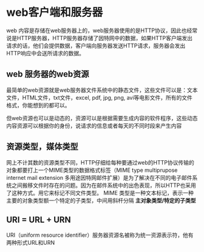 # web客户端和服务器

web 内容是存储在web服务器上的，web服务器使用的是HTTP协议，因此也经常说是HTTP服务器，HTTP服务器存储了因特网中的数据，如果HTTP客户端发出请求的话，他们会提供数据，客户端向服务器发送HTTP请求，服务器会发出HTTP响应中会送所请求的数据。

## web 服务器的web资源

最简单的web资源就是web服务器文件系统中的静态文件，这些文件可以是：文本文件，HTML文件，txt文件，excel, pdf, jpg, png, avi等电影文件，所有的文件格式，你能想到的都可以。

但web资源也可以是动态的，资源可以是根据需要生成内容的软件程序，这些动态内容资源可以根据你的身份，说请求的信息或者每天的不同时段来产生内容

## 资源类型，媒体类型

网上不计其数的资源类型不同，HTTP仔细给每种要通过web的HTTP协议传输的对象都要打上一个MIME类型的数据格式标签（MIME type multiprupose internet mail extension 多用途因特网邮件扩展）是为了解决在不同的电子邮件系统之间搬移文件时存在的问题。因为在邮件系统中的出色表现，所以HTTP也采用了这种方式。用它来标记不同文件类型。
MIME 类型是一种文本标记，表示一种主要的对象类型额一个特定的子类型，中间用斜杆分隔
**主对象类型/特定的子类型**

## URI = URL + URN

URI（uniform resource identifier）服务器资源名被称为统一资源表示符，他有两种形式URL和URN
